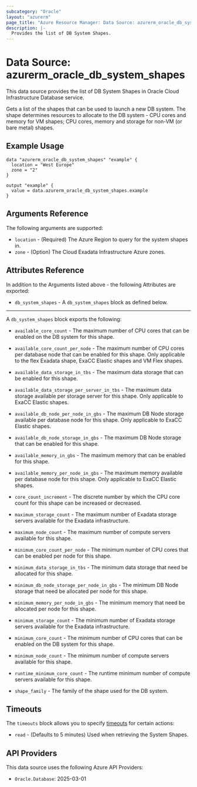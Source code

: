 ```yaml
---
subcategory: "Oracle"
layout: "azurerm"
page_title: "Azure Resource Manager: Data Source: azurerm_oracle_db_system_shapes"
description: |-
  Provides the list of DB System Shapes.
---
```


# Data Source: azurerm_oracle_db_system_shapes

This data source provides the list of DB System Shapes in Oracle Cloud Infrastructure Database service.

Gets a list of the shapes that can be used to launch a new DB system. The shape determines resources to allocate to the DB system - CPU cores and memory for VM shapes; CPU cores, memory and storage for non-VM (or bare metal) shapes.

## Example Usage

```hcl
data "azurerm_oracle_db_system_shapes" "example" {
  location = "West Europe"
  zone = "2"
}

output "example" {
  value = data.azurerm_oracle_db_system_shapes.example
}
```

## Arguments Reference

The following arguments are supported:

* `location` - (Required) The Azure Region to query for the system shapes in.
* `zone` -  (Option) The Cloud Exadata Infrastructure Azure zones.

## Attributes Reference

In addition to the Arguments listed above - the following Attributes are exported: 

* `db_system_shapes` - A `db_system_shapes` block as defined below.

---

A `db_system_shapes` block exports the following:

* `available_core_count` - The maximum number of CPU cores that can be enabled on the DB system for this shape.

* `available_core_count_per_node` - The maximum number of CPU cores per database node that can be enabled for this shape. Only applicable to the flex Exadata shape, ExaCC Elastic shapes and VM Flex shapes.

* `available_data_storage_in_tbs` - The maximum data storage that can be enabled for this shape.

* `available_data_storage_per_server_in_tbs` - The maximum data storage available per storage server for this shape. Only applicable to ExaCC Elastic shapes.

* `available_db_node_per_node_in_gbs` - The maximum DB Node storage available per database node for this shape. Only applicable to ExaCC Elastic shapes.

* `available_db_node_storage_in_gbs` - The maximum DB Node storage that can be enabled for this shape.

* `available_memory_in_gbs` - The maximum memory that can be enabled for this shape.

* `available_memory_per_node_in_gbs` - The maximum memory available per database node for this shape. Only applicable to ExaCC Elastic shapes.

* `core_count_increment` - The discrete number by which the CPU core count for this shape can be increased or decreased.

* `maximum_storage_count` - The maximum number of Exadata storage servers available for the Exadata infrastructure.

* `maximum_node_count` - The maximum number of compute servers available for this shape.

* `minimum_core_count_per_node` - The minimum number of CPU cores that can be enabled per node for this shape.

* `minimum_data_storage_in_tbs` - The minimum data storage that need be allocated for this shape.

* `minimum_db_node_storage_per_node_in_gbs` - The minimum DB Node storage that need be allocated per node for this shape.

* `minimum_memory_per_node_in_gbs` - The minimum memory that need be allocated per node for this shape.

* `minimum_storage_count` - The minimum number of Exadata storage servers available for the Exadata infrastructure.

* `minimum_core_count` - The minimum number of CPU cores that can be enabled on the DB system for this shape.

* `minimum_node_count` - The minimum number of compute servers available for this shape.

* `runtime_minimum_core_count` - The runtime minimum number of compute servers available for this shape.

* `shape_family` - The family of the shape used for the DB system.

## Timeouts

The `timeouts` block allows you to specify [timeouts](https://www.terraform.io/language/resources/syntax#operation-timeouts) for certain actions:

* `read` - (Defaults to 5 minutes) Used when retrieving the System Shapes.

## API Providers
<!-- This section is generated, changes will be overwritten -->
This data source uses the following Azure API Providers:

* `Oracle.Database`: 2025-03-01
